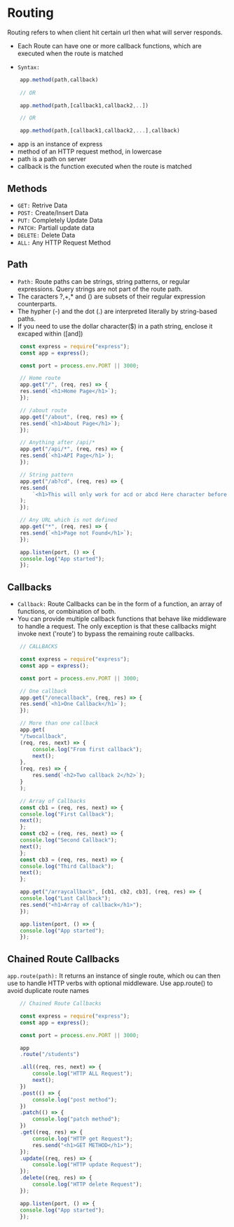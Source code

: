 # Routing

Routing refers to when client hit certain url then what will server responds.

* Each Route can have one or more callback functions, which are executed when the route is matched

* `Syntax:`

```js
    app.method(path,callback)
    
    // OR

    app.method(path,[callback1,callback2,..])

    // OR

    app.method(path,[callback1,callback2,...],callback)
```

* app is an instance of express
* method of an HTTP request method, in lowercase
* path is a path on server
* callback is the function executed when the route is matched

## Methods

* `GET:` Retrive Data
* `POST:` Create/Insert Data
* `PUT:` Completely Update Data
* `PATCH:` Partiall update data
* `DELETE:` Delete Data
* `ALL:` Any HTTP Request Method

## Path

* `Path:` Route paths can be strings, string patterns, or regular expressions. Query strings are not part of the route path.
* The caracters ?,+,* and () are subsets of their regular expression counterparts.
* The hypher (-) and the dot (.) are interpreted literally by string-based paths.
* If you need to use the dollar character($) in a path string, enclose it excaped within ([and])

```js
    const express = require("express");
    const app = express();

    const port = process.env.PORT || 3000;

    // Home route
    app.get("/", (req, res) => {
    res.send(`<h1>Home Page</h1>`);
    });

    // /about route
    app.get("/about", (req, res) => {
    res.send(`<h1>About Page</h1>`);
    });

    // Anything after /api/*
    app.get("/api/*", (req, res) => {
    res.send(`<h1>API Page</h1>`);
    });

    // String pattern
    app.get("/ab?cd", (req, res) => {
    res.send(
        `<h1>This will only work for acd or abcd Here character before ? is optional so b is optional</h1>`
    );
    });

    // Any URL which is not defined
    app.get("*", (req, res) => {
    res.send(`<h1>Page not Found</h1>`);
    });

    app.listen(port, () => {
    console.log("App started");
    });
```

## Callbacks

* `Callback:` Route Callbacks can be in the form of a function, an array of functions, or combination of both.
* You can provide multiple callback functions that behave like middleware to handle a request. The only exception is that these callbacks might invoke next ('route') to bypass the remaining route callbacks.

```js
    // CALLBACKS

    const express = require("express");
    const app = express();

    const port = process.env.PORT || 3000;

    // One callback
    app.get("/onecallback", (req, res) => {
    res.send(`<h1>One Callback</h1>`);
    });

    // More than one callback
    app.get(
    "/twocallback",
    (req, res, next) => {
        console.log("From first callback");
        next();
    },
    (req, res) => {
        res.send(`<h2>Two callback 2</h2>`);
    }
    );

    // Array of Callbacks
    const cb1 = (req, res, next) => {
    console.log("First Callback");
    next();
    };
    const cb2 = (req, res, next) => {
    console.log("Second Callback");
    next();
    };
    const cb3 = (req, res, next) => {
    console.log("Third Callback");
    next();
    };

    app.get("/arraycallback", [cb1, cb2, cb3], (req, res) => {
    console.log("Last Callback");
    res.send("<h1>Array of callback</h1>");
    });

    app.listen(port, () => {
    console.log("App started");
    });
```

## Chained Route Callbacks

`app.route(path):` It returns an instance of single route, which ou can then use to handle HTTP verbs with optional middleware. Use app.route() to avoid duplicate route names

```js
    // Chained Route Callbacks

    const express = require("express");
    const app = express();

    const port = process.env.PORT || 3000;

    app
    .route("/students")

    .all((req, res, next) => {
        console.log("HTTP ALL Request");
        next();
    })
    .post(() => {
        console.log("post method");
    })
    .patch(() => {
        console.log("patch method");
    })
    .get((req, res) => {
        console.log("HTTP get Request");
        res.send("<h1>GET METHOD</h1>");
    });
    .update((req, res) => {
        console.log("HTTP update Request");
    });
    .delete((req, res) => {
        console.log("HTTP delete Request");
    });

    app.listen(port, () => {
    console.log("App started");
    });
```
